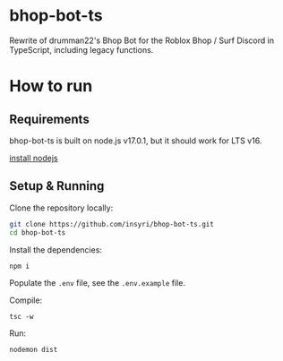 # bhop-bot-ts

Rewrite of drumman22's Bhop Bot for the Roblox Bhop / Surf Discord in TypeScript, including legacy functions.

<!---
drumman22, liquidwater0 was here
-->

# How to run

## Requirements

bhop-bot-ts is built on node.js v17.0.1, but it should work for LTS v16.

[install nodejs](https://nodejs.org/)

## Setup & Running

Clone the repository locally:

```bash
git clone https://github.com/insyri/bhop-bot-ts.git
cd bhop-bot-ts
```

Install the dependencies:

```
npm i
```

Populate the `.env` file, see the `.env.example` file.

Compile:

```
tsc -w
```

Run:

```
nodemon dist
```
